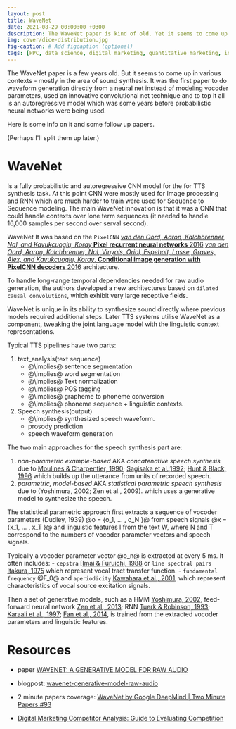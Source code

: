 ```yaml
---
layout: post
title: WaveNet
date: 2021-08-29 00:00:00 +0300
description: The WaveNet paper is kind of old. Yet it seems to come up in various contexts. Some thoughts on this. 
img: cover/dice-distribution.jpg 
fig-caption: # Add figcaption (optional)
tags: [PPC, data science, digital marketing, quantitative marketing, intelligence] 
---
```


The WaveNet paper is a few years old. But it seems to come up in various contexts - mostly in the area of sound synthesis. It was the first paper to do waveform generation directly from a neural net instead of modeling vocoder parameters, used an innovative convolutional net technique and to top it all is an autoregressive model which was some years before probabilistic neural networks were being used.

Here is some info on it and some follow up papers.

(Perhaps I'll split them up later.)

# WaveNet

Is a fully probabilistic and autoregressive CNN model for the for TTS synthesis task. At this point CNN were mostly used for Image processing and RNN which are much harder to train were used for Sequence to Sequence modeling. The main WaveNet innovation is that it was a CNN that could handle contexts over lone term sequences (it needed to handle 16,000 samples per second over serval second).

WaveNet It was based on the `PixelCNN` [*van den Oord, Aaron, Kalchbrenner, Nal, and Kavukcuoglu, Koray* **Pixel recurrent neural networks** 2016](https://arxiv.org/abs/1601.06759) [*van den Oord, Aaron, Kalchbrenner, Nal, Vinyals, Oriol, Espeholt, Lasse, Graves, Alex, and Kavukcuoglu, Koray*. **Conditional image generation with PixelCNN decoders** 2016](http://arxiv.org/abs/1606.05328) architecture.

To handle long-range temporal dependencies needed for raw audio generation, the authors developed a new architectures based on `dilated causal convolutions`, which exhibit very large receptive fields.

WaveNet is unique in its ability to synthesize sound directly where previous models required additional steps. Later TTS systems utilise WaveNet as a component, tweaking the joint language model with the linguistic context representations.


Typical TTS pipelines have two parts:
1. text_analysis(text sequence) 
    - @\implies@ sentence segmentation
    - @\implies@ word segmentation
    - @\implies@ Text normalization
    - @\implies@ POS tagging
    - @\implies@ grapheme to phoneme conversion
    - @\implies@ phoneme sequence + linguistic contexts.
2. Speech synthesis(output)
     - @\implies@ synthesized speech waveform.
     - prosody prediction
     - speech waveform generation

The two main approaches for the speech synthesis part are:

1. *non-parametric example-based* AKA *concatenative speech synthesis* due to [Moulines & Charpentier, 1990](); [Sagisaka et al.,1992](); [Hunt & Black, 1996]() which builds up the utterance from units of recorded speech.
2. *parametric, model-based* AKA *statistical parametric speech synthesis* due to (Yoshimura, 2002; Zen et al., 2009). which uses a generative model to synthesize the speech. 

The statistical parametric approach first extracts a sequence of vocoder parameters (Dudley, 1939) @o = {o_1, ... , o_N }@ from speech signals @x = {x_1, ... , x_T }@ and linguistic features l from the text W, where N and T correspond to the numbers of vocoder
parameter vectors and speech signals. 

Typically a vocoder parameter vector @o_n@ is extracted at every 5 ms. It often includes:
    - `cepstra` [[Imai & Furuichi, 1988]() or       `line spectral pairs` [Itakura, 1975]() which represent vocal tract transfer function.
    - `fundamental frequency` @F_0@ and `aperiodicity` [Kawahara et al., 2001](), which represent characteristics of vocal source excitation signals. 

Then a set of generative models, such as a HMM [Yoshimura, 2002](), feed-forward neural network [Zen et al., 2013](); RNN [Tuerk & Robinson, 1993](); [Karaali et al., 1997](); [Fan et al., 2014](), is trained from the extracted vocoder parameters and linguistic features.



# Resources

- paper [WAVENET: A GENERATIVE MODEL FOR RAW AUDIO](https://arxiv.org/pdf/1609.03499.pdf)
- blogpost: [wavenet-generative-model-raw-audio](https://deepmind.com/blog/article/wavenet-generative-model-raw-audio)
- 2 minute papers coverage: [WaveNet by Google DeepMind | Two Minute Papers #93](https://www.youtube.com/watch?v=CqFIVCD1WWo&ab_channel=TwoMinutePapers)

- [Digital Marketing Competitor Analysis: Guide to Evaluating Competition](https://digilant.com/blog/featured-blog/digital-marketing-competitor-analysis-guide-to-evaluating-competition/)